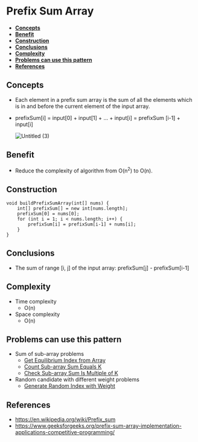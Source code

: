 # Prefix Sum Array

- [**Concepts**](#concepts)
- [**Benefit**](#benefit)
- [**Construction**](#construction)
- [**Conclusions**](#conclusions)
- [**Complexity**](#complexity)
- [**Problems can use this pattern**](#problems-can-use-this-pattern)
- [**References**](#references)

## Concepts
- Each element in a prefix sum array is the sum of all the elements which is in and before the current element of the input array.
- prefixSum[i] = input[0] + input[1] + ... + input[i] = prefixSum [i-1] + input[i]

  ![Untitled (3)](https://user-images.githubusercontent.com/8989447/115646395-4b51f080-a2df-11eb-9fd4-21315870d887.png)

## Benefit
- Reduce the complexity of algorithm from O(n<sup>2</sup>) to O(n).

## Construction
```
void buildPrefixSumArray(int[] nums) {
    int[] prefixSum[] = new int[nums.length];
    prefixSum[0] = nums[0];
    for (int i = 1; i < nums.length; i++) {
        prefixSum[i] = prefixSum[i-1] + nums[i];
    }
}
```

## Conclusions
- The sum of range [i, j] of the input array: prefixSum[j] - prefixSum[i-1]

## Complexity
- Time complexity
   - O(n)
- Space complexity
   - O(n)

## Problems can use this pattern
- Sum of sub-array problems
   - [Get Equilibrium Index from Array]()
   - [Count Sub-array Sum Equals K]()
   - [Check Sub-array Sum Is Multiple of K]()
- Random candidate with different weight problems
   - [Generate Random Index with Weight]()

## References
- https://en.wikipedia.org/wiki/Prefix_sum
- https://www.geeksforgeeks.org/prefix-sum-array-implementation-applications-competitive-programming/
